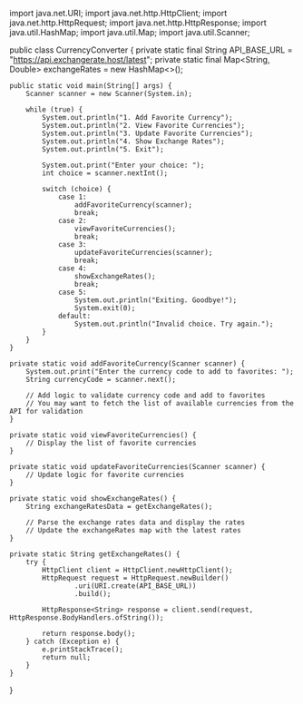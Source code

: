 import java.net.URI;
import java.net.http.HttpClient;
import java.net.http.HttpRequest;
import java.net.http.HttpResponse;
import java.util.HashMap;
import java.util.Map;
import java.util.Scanner;

public class CurrencyConverter {
    private static final String API_BASE_URL = "https://api.exchangerate.host/latest";
    private static final Map<String, Double> exchangeRates = new HashMap<>();

    public static void main(String[] args) {
        Scanner scanner = new Scanner(System.in);

        while (true) {
            System.out.println("1. Add Favorite Currency");
            System.out.println("2. View Favorite Currencies");
            System.out.println("3. Update Favorite Currencies");
            System.out.println("4. Show Exchange Rates");
            System.out.println("5. Exit");

            System.out.print("Enter your choice: ");
            int choice = scanner.nextInt();

            switch (choice) {
                case 1:
                    addFavoriteCurrency(scanner);
                    break;
                case 2:
                    viewFavoriteCurrencies();
                    break;
                case 3:
                    updateFavoriteCurrencies(scanner);
                    break;
                case 4:
                    showExchangeRates();
                    break;
                case 5:
                    System.out.println("Exiting. Goodbye!");
                    System.exit(0);
                default:
                    System.out.println("Invalid choice. Try again.");
            }
        }
    }

    private static void addFavoriteCurrency(Scanner scanner) {
        System.out.print("Enter the currency code to add to favorites: ");
        String currencyCode = scanner.next();

        // Add logic to validate currency code and add to favorites
        // You may want to fetch the list of available currencies from the API for validation
    }

    private static void viewFavoriteCurrencies() {
        // Display the list of favorite currencies
    }

    private static void updateFavoriteCurrencies(Scanner scanner) {
        // Update logic for favorite currencies
    }

    private static void showExchangeRates() {
        String exchangeRatesData = getExchangeRates();

        // Parse the exchange rates data and display the rates
        // Update the exchangeRates map with the latest rates
    }

    private static String getExchangeRates() {
        try {
            HttpClient client = HttpClient.newHttpClient();
            HttpRequest request = HttpRequest.newBuilder()
                    .uri(URI.create(API_BASE_URL))
                    .build();

            HttpResponse<String> response = client.send(request, HttpResponse.BodyHandlers.ofString());

            return response.body();
        } catch (Exception e) {
            e.printStackTrace();
            return null;
        }
    }
}
